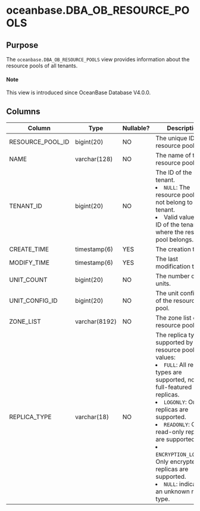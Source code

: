 # oceanbase.DBA_OB_RESOURCE_POOLS

## Purpose

The `oceanbase.DBA_OB_RESOURCE_POOLS` view provides information about the resource pools of all tenants.

<main id="notice" type='explain'>
  <h4>Note</h4>
  <p>This view is introduced since OceanBase Database V4.0.0. </p>
</main>

## Columns

| Column | Type | Nullable? | Description |
|--------------|----------------|------------|-------------------------------------|
| RESOURCE_POOL_ID | bigint(20) | NO | The unique ID of a resource pool. |
| NAME | varchar(128) | NO | The name of the resource pool. |
| TENANT_ID | bigint(20) | NO | The ID of the tenant. <li> `NULL`: The resource pool does not belong to any tenant.   <li> Valid value: the ID of the tenant where the resource pool belongs. |
| CREATE_TIME | timestamp(6) | YES | The creation time. |
| MODIFY_TIME | timestamp(6) | YES | The last modification time. |
| UNIT_COUNT | bigint(20) | NO | The number of units. |
| UNIT_CONFIG_ID | bigint(20) | NO | The unit config ID of the resource pool. |
| ZONE_LIST | varchar(8192) | NO | The zone list of the resource pool. |
| REPLICA_TYPE | varchar(18) | NO | The replica type supported by the resource pool. Valid values: <li> `FULL`: All replica types are supported, not only full-featured replicas.   <li> `LOGONLY`: Only log replicas are supported.   <li> `READONLY`: Only read-only replicas are supported.   <li> `ENCRYPTION_LOGONLY`: Only encrypted log replicas are supported.   <li> `NULL`: indicates an unknown replica type. |
